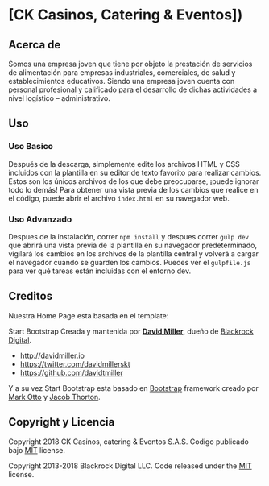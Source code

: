 # [CK Casinos, Catering & Eventos])

## Acerca de

Somos una empresa joven que tiene por objeto la prestación de servicios de alimentación para empresas industriales, comerciales, de salud y establecimientos educativos. Siendo una empresa joven cuenta con personal profesional y calificado para el desarrollo de dichas actividades a nivel logístico – administrativo.

## Uso

### Uso Basico

Después de la descarga, simplemente edite los archivos HTML y CSS incluidos con la plantilla en su editor de texto favorito para realizar cambios. Estos son los únicos archivos de los que debe preocuparse, ¡puede ignorar todo lo demás! Para obtener una vista previa de los cambios que realice en el código, puede abrir el archivo `index.html` en su navegador web.

### Uso Advanzado

Despues de la instalación, correr `npm install` y despues correr `gulp dev` que abrirá una vista previa de la plantilla en su navegador predeterminado, vigilará los cambios en los archivos de la plantilla central y volverá a cargar el navegador cuando se guarden los cambios. Puedes ver el `gulpfile.js` para ver qué tareas están incluidas con el entorno dev.

## Creditos

Nuestra Home Page esta basada en el template:

Start Bootstrap Creada y mantenida por **[David Miller](http://davidmiller.io/)**, dueño de [Blackrock Digital](http://blackrockdigital.io/).

* http://davidmiller.io
* https://twitter.com/davidmillerskt
* https://github.com/davidtmiller

Y a su vez Start Bootstrap esta basado en [Bootstrap](http://getbootstrap.com/) framework creado por [Mark Otto](https://twitter.com/mdo) y [Jacob Thorton](https://twitter.com/fat).

## Copyright y Licencia

Copyright 2018 CK Casinos, catering & Eventos S.A.S. Codigo publicado bajo [MIT](https://github.com/josealonso2209/landing/blob/master/LICENSE) license.

Copyright 2013-2018 Blackrock Digital LLC. Code released under the [MIT](https://github.com/BlackrockDigital/startbootstrap-agency/blob/gh-pages/LICENSE) license.

